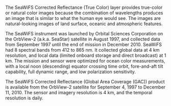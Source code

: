 The SeaWiFS Corrected Reflectance (True Color) layer provides true-color or natural color images because the combination of wavelengths produces an image that is similar to what the human eye would see. The images are natural-looking images of land surface, oceanic and atmospheric features.

The SeaWiFS instrument was launched by Orbital Sciences Corporation on the OrbView-2 (a.k.a. SeaStar) satellite in August 1997, and collected data from September 1997 until the end of mission in December 2010. SeaWiFS had 8 spectral bands from 412 to 865 nm. It collected global data at 4 km resolution, and local data (limited onboard storage and direct broadcast) at 1 km. The mission and sensor were optimized for ocean color measurements, with a local noon (descending) equator crossing time orbit, fore-and-aft tilt capability, full dynamic range, and low polarization sensitivity.

The SeaWiFS Corrected Reflectance (Global Area Coverage (GAC)) product is available from the OrbView-2 satellite for September 4, 1997 to December 11, 2010. The sensor and imagery resolution is 4 km, and the temporal resolution is daily.